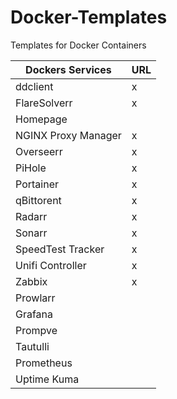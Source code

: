 # Docker-Templates
Templates for Docker Containers

|Dockers Services|URL|
|----------------|---|
|ddclient|x|
|FlareSolverr|x|
|Homepage||
|NGINX Proxy Manager|x|
|Overseerr|x|
|PiHole|x|
|Portainer|x|
|qBittorent|x|
|Radarr|x|
|Sonarr|x|
|SpeedTest Tracker|x|
|Unifi Controller|x|
|Zabbix|x|
|Prowlarr||
|Grafana||
|Prompve||
|Tautulli||
|Prometheus||
|Uptime Kuma||